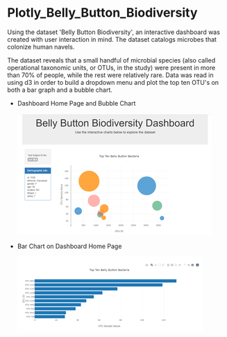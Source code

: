 # Plotly_Belly_Button_Biodiversity

Using the dataset 'Belly Button Biodiversity', an interactive dashboard was created with user interaction in mind. The dataset catalogs microbes that colonize human navels.

The dataset reveals that a small handful of microbial species (also called operational taxonomic units, or OTUs, in the study) were present in more than 70% of people, while the rest were relatively rare.
Data was read in using d3 in order to build a dropdown menu and plot the top ten OTU's on both a bar graph and a bubble chart. 


* Dashboard Home Page and Bubble Chart
  
  ![bubble_chart](images/bubble.png)


* Bar Chart on Dashboard Home Page
  
  ![bar_chart](images/bar.png)





